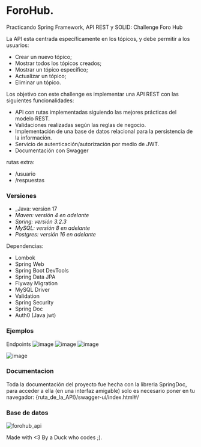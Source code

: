 # ForoHub.
Practicando Spring Framework, API REST y SOLID: Challenge Foro Hub


La API esta centrada específicamente en los tópicos, y debe permitir a los usuarios:
* Crear un nuevo tópico;
* Mostrar todos los tópicos creados;
* Mostrar un tópico específico;
* Actualizar un tópico;
* Eliminar un tópico.

Los objetivo con este challenge es implementar una API REST con las siguientes funcionalidades:

* API con rutas implementadas siguiendo las mejores prácticas del modelo REST.
* Validaciones realizadas según las reglas de negocio.
* Implementación de una base de datos relacional para la persistencia de la información.
* Servicio de autenticación/autorización por medio de JWT.
* Documentación con Swagger 

rutas extra:
* /usuario
* /respuestas

### Versiones
* _Java: version 17
* _Maven: versión 4 en adelante_
* _Spring: versión 3.2.3_
* _MySQL: versión 8 en adelante_
* _Postgres: versión 16 en adelante_

Dependencias:
* Lombok
* Spring Web
* Spring Boot DevTools
* Spring Data JPA
* Flyway Migration
* MySQL Driver
* Validation
* Spring Security
* Spring Doc
* Auth0 (Java jwt)


### Ejemplos
Endpoints
![image](https://github.com/user-attachments/assets/92063ab6-868c-44aa-86e0-cc0c46045063)
![image](https://github.com/user-attachments/assets/e8bfcca0-6761-4172-8dcb-b30fb3b5209f)
![image](https://github.com/user-attachments/assets/77d1bf84-0971-4bd0-a5d6-6bfa6d7f09a5)

![image](https://github.com/user-attachments/assets/a5928b51-b63e-4a46-90b6-ffa242f8e9e1)


### Documentacion

Toda la documentación del proyecto fue hecha con la libreria SpringDoc, para acceder a ella (en una interfaz amigable) solo es necesario poner en tu navegador: {ruta_de_la_API}/swagger-ui/index.html#/

### Base de datos

![forohub_api](https://github.com/user-attachments/assets/ba0733ea-4791-4c9c-b7c6-826cfc0d7c3c)



Made with <3 By a Duck who codes ;).
